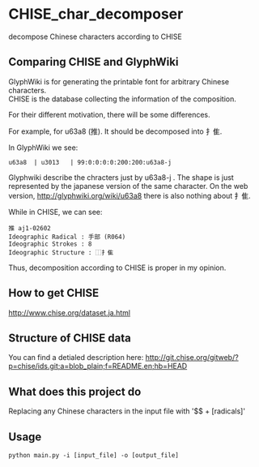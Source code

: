 # CHISE_char_decomposer
decompose Chinese characters according to CHISE

## Comparing CHISE and GlyphWiki

GlyphWiki is for generating the printable font for arbitrary Chinese characters.  
CHISE is the database collecting the information of the composition.  

For their different motivation, there will be some differences.

For example, for u63a8 (推).  It should be decomposed into 扌隹.

In GlyphWiki we see:

    u63a8  | u3013   | 99:0:0:0:0:200:200:u63a8-j

Glyphwiki describe the chracters just by u63a8-j . The shape is just represented by the japanese version of the same character. On the web version, http://glyphwiki.org/wiki/u63a8 there is also nothing about 扌隹.
 
While in CHISE, we can see:  

    推 aj1-02602
    Ideographic Radical : ⼿部 (R064)
    Ideographic Strokes : 8
    Ideographic Structure : ⿰扌隹
    
 Thus, decomposition according to CHISE is proper in my opinion.
 
 ## How to get CHISE
 
 http://www.chise.org/dataset.ja.html
 
 ## Structure of CHISE data
 
 You can find a detialed description here: http://git.chise.org/gitweb/?p=chise/ids.git;a=blob_plain;f=README.en;hb=HEAD

 ## What does this project do
 
 Replacing any Chinese characters in the input file with '$$ + [radicals]'
 
 ## Usage
 
    python main.py -i [input_file] -o [output_file]
